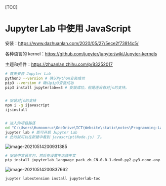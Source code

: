 [TOC]

# Jupyter Lab 中使用 JavaScript



安装：https://www.dazhuanlan.com/2020/05/27/5ece2f73814c5/

各种语言的 kernel：https://github.com/jupyter/jupyter/wiki/Jupyter-kernels

主题和插件：https://zhuanlan.zhihu.com/p/83252017

````bash
# 首先安装 Jupyter Lab
python3 --version # 确认Python安装成功
pip3 --version # 确认pip3安装成功
pip3 install jupyterlab==3 # 安装成功，但是还没有对js的支持。


# 安装对js的支持
npm i -g ijavascript
ijsinstall


# 进入你项目路径
cd "C:\Users\Humoonruc\OneDrive\ICT\Website\static\notes\Programming-Language\Notes-JavaScript\3-Node.js\303-jupyter-node"
jupyter lab # 即可开启 Jupyter Lab
# 此时就可以在新建中看到 javascript(Node.js) 了。
````

![image-20210514200931385](http://humoon-image-hosting-service.oss-cn-beijing.aliyuncs.com/img/typora/JavaScript/image-20210514200931385.png)

```bash
# 安装中文语言包，然后在设置中选择中文
pip install jupyterlab_language_pack_zh_CN-0.0.1.dev0-py2.py3-none-any.whl
```

![image-20210514200837662](http://humoon-image-hosting-service.oss-cn-beijing.aliyuncs.com/img/typora/JavaScript/image-20210514200837662.png)



```bash
jupyter labextension install jupyterlab-toc
```



